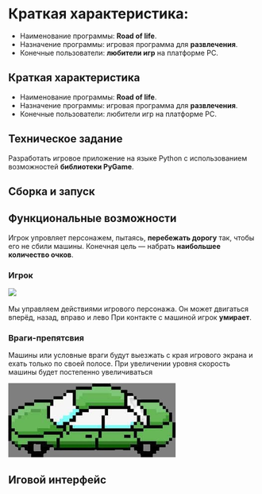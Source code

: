 # Краткая характеристика: 

- Наименование программы: **Road of life**.
- Назначение программы: игровая программа для **развлечения**.
- Конечные пользователи: **любители игр** на платформе PC.

## Краткая характеристика 

- Наименование программы: **Road of life**.
- Назначение программы: игровая программа для **развлечения**.
- Конечные пользователи: любители игр на платформе PC.

## Техническое задание

Разработать игровое приложение на языке Python с использованием возможностей **библиотеки PyGame**.

## Сборка и запуск


## Функциональные возможности

Игрок упровляет персонажем, пытаясь, **перебежать дорогу** так, чтобы его не сбили машины.
Конечная цель — набрать **наибольшее количество очков**.

### Игрок ###


![](2.png)


Мы управляем действиями игрового персонажа. Он может двигаться вперёд, назад, вправо и лево
При контакте с машиной игрок **умирает**.

### Враги-препятсвия ###

Машины или условные враги будут выезжать с края игрового экрана и ехать только по своей полосе.
При увеличении уровня скорость машины будет постепенно увеличиваться

![](3.jpg)

## Иговой интерфейс
